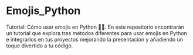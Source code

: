 # Emojis_Python
Tutorial: Cómo usar emojis en Python 🐍🎉. En este repositorio encontrarán un tutorial que explora tres métodos diferentes para usar emojis en Python e integrarlos en tus proyectos mejorando la presentación y añadiendo un toque divertido a tu código.
